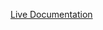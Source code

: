 [Live Documentation](https://pratz.notion.site/vanilla-js-really-6ad3ab43f8e341498124f84f460ed94e?pvs=4)
